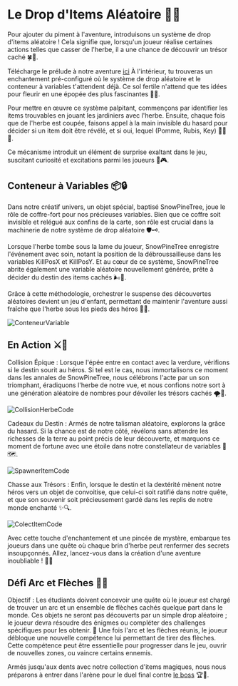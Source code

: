 # Le Drop d'Items Aléatoire 🎁🌟
Pour ajouter du piment à l'aventure, introduisons un système de drop d'items aléatoire ! Cela signifie que, lorsqu'un joueur réalise certaines actions telles que casser de l'herbe, il a une chance de découvrir un trésor caché 🍀💎.

Télécharge le prélude à notre aventure [ici](https://github.com/g404-code-gaming/ZeldaDistanciel/files/15073933/ZeldaDistancielPart4.zip)
À l'intérieur, tu trouveras un enchantement pré-configuré où le système de drop aléatoire et le conteneur à variables t'attendent déjà. Ce sol fertile n'attend que tes idées pour fleurir en une épopée des plus fascinantes 🌱💬.

Pour mettre en œuvre ce système palpitant, commençons par identifier les items trouvables en jouant les jardiniers avec l'herbe. Ensuite, chaque fois que de l'herbe est coupée, faisons appel à la main invisible du hasard pour décider si un item doit être révélé, et si oui, lequel (Pomme, Rubis, Key) 😮‍💨🎲.

Ce mécanisme introduit un élément de surprise exaltant dans le jeu, suscitant curiosité et excitations parmi les joueurs 🤩🎮.

## Conteneur à Variables 📦🔒
Dans notre créatif univers, un objet spécial, baptisé SnowPineTree, joue le rôle de coffre-fort pour nos précieuses variables. Bien que ce coffre soit invisible et relégué aux confins de la carte, son rôle est crucial dans la machinerie de notre système de drop aléatoire 🛡️🗝️.

Lorsque l'herbe tombe sous la lame du joueur, SnowPineTree enregistre l'événement avec soin, notant la position de la débroussailleuse dans les variables KillPosX et KillPosY. Et au cœur de ce système, SnowPineTree abrite également une variable aléatoire nouvellement générée, prête à décider du destin des items cachés 🌬️🔖.

Grâce à cette méthodologie, orchestrer le suspense des découvertes aléatoires devient un jeu d'enfant, permettant de maintenir l'aventure aussi fraîche que l'herbe sous les pieds des héros 🌿👑.

![ConteneurVariable](Images/ConteneurVariable.png)

## En Action ⚔️🌾
Collision Épique : Lorsque l'épée entre en contact avec la verdure, vérifions si le destin sourit au héros. Si tel est le cas, nous immortalisons ce moment dans les annales de SnowPineTree, nous célébrons l'acte par un son triomphant, éradiquons l'herbe de notre vue, et nous confions notre sort à une génération aléatoire de nombres pour dévoiler les trésors cachés 🌪️🍃.

![CollisionHerbeCode](Images/CollisionHerbeCode.png)

Cadeaux du Destin : Armés de notre talisman aléatoire, explorons la grâce du hasard. Si la chance est de notre côté, révélons sans attendre les richesses de la terre au point précis de leur découverte, et marquons ce moment de fortune avec une étoile dans notre constellateur de variables 🎊🗺️.

![SpawnerItemCode](Images/SpawnerItemCode.png)

Chasse aux Trésors : Enfin, lorsque le destin et la dextérité mènent notre héros vers un objet de convoitise, que celui-ci soit ratifié dans notre quête, et que son souvenir soit précieusement gardé dans les replis de notre monde enchanté ✨🔍.

![ColectItemCode](Images/ColectItemCode.png)

Avec cette touche d'enchantement et une pincée de mystère, embarque tes joueurs dans une quête où chaque brin d'herbe peut renfermer des secrets insoupçonnés. Allez, lancez-vous dans la création d'une aventure inoubliable ! 🚀🏰

## Défi Arc et Flèches 🏹💥
Objectif : Les étudiants doivent concevoir une quête où le joueur est chargé de trouver un arc et un ensemble de flèches cachés quelque part dans le monde. Ces objets ne seront pas découverts par un simple drop aléatoire ; le joueur devra résoudre des énigmes ou compléter des challenges spécifiques pour les obtenir.
🎯 Une fois l'arc et les flèches réunis, le joueur débloque une nouvelle compétence lui permettant de tirer des flèches. Cette compétence peut être essentielle pour progresser dans le jeu, ouvrir de nouvelles zones, ou vaincre certains ennemis.

Armés jusqu'aux dents avec notre collection d'items magiques, nous nous préparons à entrer dans l'arène pour le duel final contre [le boss](https://github.com/g404-code-gaming/ZeldaDistanciel/blob/main/Création-Du-Jeu/5.BossPart1.md) 🏆👾.
